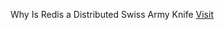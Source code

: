 Why Is Redis a Distributed Swiss Army Knife
[Visit](https://newsletter.systemdesign.one/p/redis-use-cases)
